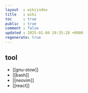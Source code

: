 ```yaml
---
layout  : wikiindex
title   : wiki
toc     : true
public  : true
comment : false
updated : 2025-01-04 19:35:28 +0900
regenerate: true
---
```


## tool

- [[gnu-stow]]
- [[bash]]
- [[neovim]]
- [[react]]
